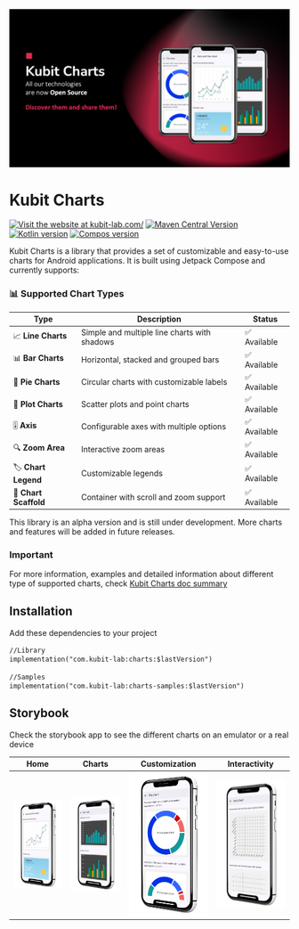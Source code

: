 <img src="assets/playstore/banner.png" alt="Banner">

# Kubit Charts

[![Visit the website at kubit-lab.com/](https://img.shields.io/badge/visit-website-red.svg?logo=firefox)](https://kubit-lab.com/)
[![Maven Central Version](https://img.shields.io/maven-central/v/com.kubit-lab/charts?color=32cd32)](https://central.sonatype.com/artifact/com.kubit-lab/charts)
[![Kotlin version](https://img.shields.io/badge/Kotlin-2.2.21-yellow)]([https://kubit-lab.com/](https://kotlinlang.org/))
[![Compos version](https://img.shields.io/badge/Compose_BOM-2025.09.00-green)]([(https://developer.android.com/compose))



Kubit Charts is a library that provides a set of customizable and easy-to-use charts for Android applications.
It is built using Jetpack Compose and currently supports:

### 📊 Supported Chart Types

| Type | Description | Status |
|------|-------------|--------|
| 📈 **Line Charts** | Simple and multiple line charts with shadows | ✅ Available |
| 📊 **Bar Charts** | Horizontal, stacked and grouped bars | ✅ Available |
| 🥧 **Pie Charts** | Circular charts with customizable labels | ✅ Available |
| 🎯 **Plot Charts** | Scatter plots and point charts | ✅ Available |
| 🎚️ **Axis** | Configurable axes with multiple options | ✅ Available |
| 🔍 **Zoom Area** | Interactive zoom areas | ✅ Available |
| 🏷️ **Chart Legend** | Customizable legends | ✅ Available |
| 📱 **Chart Scaffold** | Container with scroll and zoom support | ✅ Available |

This library is an alpha version and is still under development. More charts and features will be added in future releases.

### Important

For more information, examples and detailed information about different type of supported charts, check [Kubit Charts doc summary](README_EXTENDED_DOC.md)

## Installation

Add these dependencies to your project

```
//Library
implementation("com.kubit-lab:charts:$lastVersion")

//Samples
implementation("com.kubit-lab:charts-samples:$lastVersion")
```

## Storybook
Check the storybook app to see the different charts on an emulator or a real device

| Home | Charts | Customization | Interactivity |
|:---:|:---:|:---:|:---:|
| ![Storybook app](assets/playstore/1.1.png) | ![Storybook app](assets/playstore/2.2.png) | ![Storybook app](assets/playstore/3.3.png) | ![Storybook app](assets/playstore/4.4.png) |

